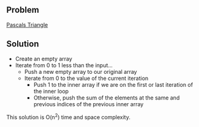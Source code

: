 ## Problem

[Pascals Triangle](https://leetcode.com/explore/interview/card/top-interview-questions-easy/99/others/601/)

## Solution

- Create an empty array
- Iterate from 0 to 1 less than the input...
    - Push a new empty array to our original array
    - Iterate from 0 to the value of the current iteration
        - Push 1 to the inner array if we are on the first or last iteration of the inner loop
        - Otherwise, push the sum of the elements at the same and previous indices of the previous inner array
        
This solution is O(n<sup>2</sup>) time and space complexity. 